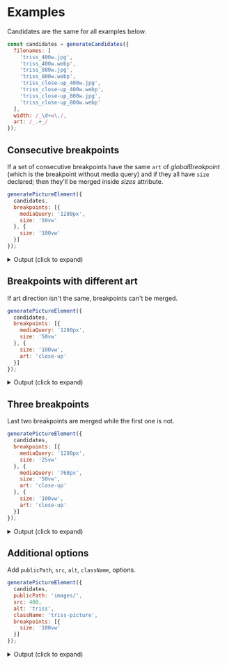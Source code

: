 # Examples

Candidates are the same for all examples below.

```js
const candidates = generateCandidates({
  filenames: [
    'triss_400w.jpg',
    'triss_400w.webp',
    'triss_800w.jpg',
    'triss_800w.webp',
    'triss_close-up_400w.jpg',
    'triss_close-up_400w.webp',
    'triss_close-up_800w.jpg',
    'triss_close-up_800w.webp'
  ],
  width: /_\d+w\./,
  art: /_.+_/
});
```

## Consecutive breakpoints

If a set of consecutive breakpoints have the same `art` of *globalBreakpoint* (which is the breakpoint without media query) and if they all have `size` declared; then they'll be merged inside *sizes* attribute.

```js
generatePictureElement({
  candidates,
  breakpoints: [{
    mediaQuery: '1280px',
    size: '50vw'
  }, {
    size: '100vw'
  }]
});
```

<Details>
  <Summary>Output (click to expand)</Summary>

  ```html
  <picture>
    <source
      sizes="(min-width: 1280px) 50vw, 100vw"
      srcset="triss_400w.webp 400w, triss_800w.webp 800w"
      type="image/webp">
    <img
      sizes="(min-width: 1280px) 50vw, 100vw"
      srcset="triss_400w.jpg 400w, triss_800w.jpg 800w"
      src="triss_800w.jpg"
      type="image/jpeg">
  </picture>
  ```

</Details>

## Breakpoints with different art

If art direction isn't the same, breakpoints can't be merged.

```js
generatePictureElement({
  candidates,
  breakpoints: [{
    mediaQuery: '1280px',
    size: '50vw'
  }, {
    size: '100vw',
    art: 'close-up'
  }]
});
```

<Details>
  <Summary>Output (click to expand)</Summary>

  ```html
  <picture>
    <source
      media="(min-width: 1280px)"
      sizes="50vw"
      srcset="triss_400w.webp 400w, triss_800w.webp 800w"
      type="image/webp">
    <source
      media="(min-width: 1280px)"
      sizes="50vw"
      srcset="triss_400w.jpg 400w, triss_800w.jpg 800w"
      type="image/jpeg">
    <source
      sizes="100vw"
      srcset="triss_close-up_400w.webp 400w, triss_close-up_800w.webp 800w"
      type="image/webp">
    <img
      sizes="100vw"
      srcset="triss_close-up_400w.jpg 400w, triss_close-up_800w.jpg 800w"
      src="triss_close-up_800w.jpg"
      type="image/jpeg">
  </picture>
  ```

</Details>

## Three breakpoints

Last two breakpoints are merged while the first one is not.

```js
generatePictureElement({
  candidates,
  breakpoints: [{
    mediaQuery: '1280px',
    size: '25vw'
  }, {
    mediaQuery: '768px',
    size: '50vw',
    art: 'close-up'
  }, {
    size: '100vw',
    art: 'close-up'
  }]
});
```

<Details>
  <Summary>Output (click to expand)</Summary>

  ```html
  <picture>
    <source
      media="(min-width: 1280px)"
      sizes="25vw"
      srcset="triss_400w.webp 400w, triss_800w.webp 800w"
      type="image/webp">
    <source
      media="(min-width: 1280px)"
      sizes="25vw"
      srcset="triss_400w.jpg 400w, triss_800w.jpg 800w"
      type="image/jpeg">
    <source
      sizes="(min-width: 768px) 50vw, 100vw"
      srcset="triss_close-up_400w.webp 400w, triss_close-up_800w.webp 800w"
      type="image/webp">
    <img
      sizes="(min-width: 768px) 50vw, 100vw"
      srcset="triss_close-up_400w.jpg 400w, triss_close-up_800w.jpg 800w"
      src="triss_close-up_800w.jpg"
      type="image/jpeg">
  </picture>
  ```

</Details>

## Additional options

Add `publicPath`, `src`, `alt`, `className`, options.

```js
generatePictureElement({
  candidates,
  publicPath: 'images/',
  src: 400,
  alt: 'triss',
  className: 'triss-picture',
  breakpoints: [{
    size: '100vw'
  }]
});
```

<Details>
  <Summary>Output (click to expand)</Summary>

  ```html
  <picture class="triss-picture">
    <source
      sizes="100vw"
      srcset="images/triss_400w.webp 400w, images/triss_800w.webp 800w"
      type="image/webp">
    <img
      alt="triss"
      sizes="100vw"
      srcset="images/triss_400w.jpg 400w, images/triss_800w.jpg 800w"
      src="images/triss_400w.jpg"
      type="image/jpeg">
  </picture>
  ```

</Details>
